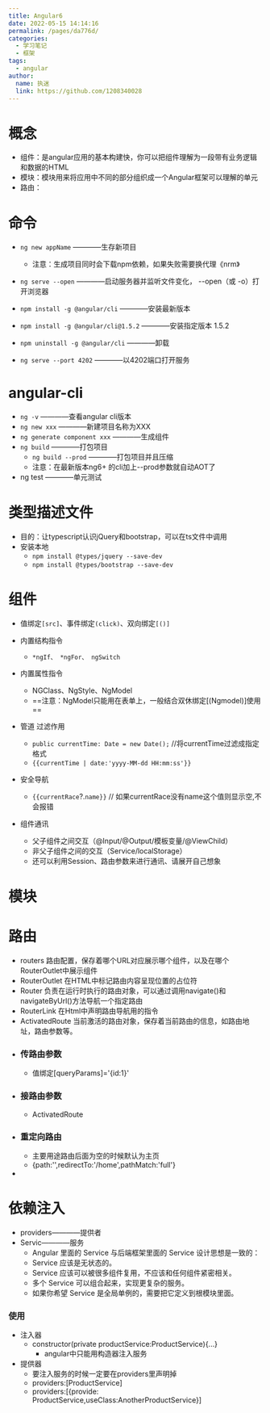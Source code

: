 ```yaml
---
title: Angular6
date: 2022-05-15 14:14:16
permalink: /pages/da776d/
categories: 
  - 学习笔记
  - 框架
tags: 
  - angular
author: 
  name: 执迷
  link: https://github.com/1208340028
---
```

# 概念
- 组件：是angular应用的基本构建快，你可以把组件理解为一段带有业务逻辑和数据的HTML
- 模块：模块用来将应用中不同的部分组织成一个Angular框架可以理解的单元
- 路由：

# 命令
- `ng new appName`    ————生存新项目
    - 注意：生成项目同时会下载npm依赖，如果失败需要换代理《nrm》
- `ng serve --open`   ————启动服务器并监听文件变化， --open（或 -o）打开浏览器

- `npm install -g @angular/cli` ————安装最新版本
- `npm install -g @angular/cli@1.5.2` ————安装指定版本 1.5.2
- `npm uninstall -g @angular/cli` ————卸载
- `ng serve --port 4202` ————以4202端口打开服务
# angular-cli
- `ng -v` ————查看angular cli版本
- `ng new xxx` ————新建项目名称为XXX
- `ng generate component xxx` ————生成组件
- `ng build`  ————打包项目
    - `ng build --prod`   ————打包项目并且压缩
    - 注意：在最新版本ng6+ 的cli加上--prod参数就自动AOT了
- ng test   ————单元测试
# 类型描述文件
- 目的：让typescript认识jQuery和bootstrap，可以在ts文件中调用
- 安装本地
    - `npm install @types/jquery --save-dev`
    - `npm install @types/bootstrap --save-dev`
# 组件
- 值绑定`[src]`、事件绑定`(click)`、双向绑定`[()]`
- 内置结构指令
    - `*ngIf、 *ngFor、 ngSwitch`
- 内置属性指令
    - NGClass、NgStyle、NgModel
    - ==注意：NgModel只能用在表单上，一般结合双休绑定[(Ngmodel)]使用==
- 管道 过滤作用
    - `public currentTime: Date = new Date();`  //将currentTime过滤成指定格式
    - `{{currentTime | date:'yyyy-MM-dd HH:mm:ss'}}`
- 安全导航
    - `{{currentRace`?.`name}}` // 如果currentRace没有name这个值则显示空,不会报错

- 组件通讯
    - 父子组件之间交互（@Input/@Output/模板变量/@ViewChild）
    - 非父子组件之间的交互（Service/localStorage）
    - 还可以利用Session、路由参数来进行通讯、请展开自己想象
# 模块
# 路由
- routers 路由配置，保存着哪个URL对应展示哪个组件，以及在哪个RouterOutlet中展示组件
- RouterOutlet 在HTML中标记路由内容呈现位置的占位符
- Router 负责在运行时执行的路由对象，可以通过调用navigate()和navigateByUrl()方法导航一个指定路由
- RouterLink 在Html中声明路由导航用的指令
- ActivatedRoute 当前激活的路由对象，保存着当前路由的信息，如路由地址，路由参数等。
- ### 传路由参数 
    - 值绑定[queryParams]='{id:1}'
- ### 接路由参数
    -  ActivatedRoute
- ### 重定向路由
    - 主要用途路由后面为空的时候默认为主页
    - {path:'',redirectTo:'/home',pathMatch:'full'}
- 

# 依赖注入
- providers————提供者
- Servic————服务
    - Angular 里面的 Service 与后端框架里面的 Service 设计思想是一致的：
    - Service 应该是无状态的。
    - Service 应该可以被很多组件复用，不应该和任何组件紧密相关。
    - 多个 Service 可以组合起来，实现更复杂的服务。
    - 如果你希望 Service 是全局单例的，需要把它定义到根模块里面。
### 使用
- 注入器
    - constructor(private productService:ProductService){...}
        - angular中只能用构造器注入服务
- 提供器
    - 要注入服务的时候一定要在providers里声明掉
    - providers:[ProductService]
    - providers:[{provide: ProductService,useClass:AnotherProductService}]